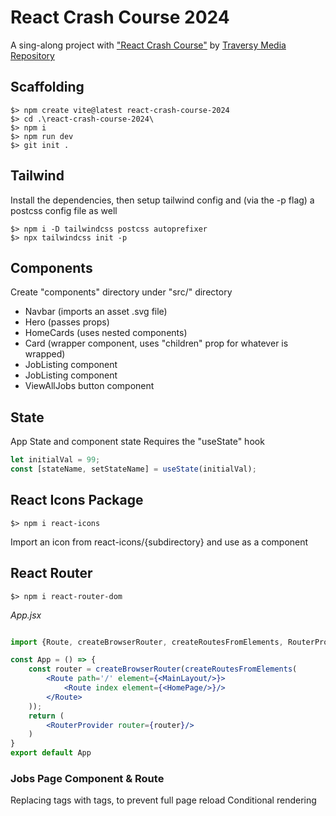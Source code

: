 # React Crash Course 2024

A sing-along project with ["React Crash Course"](https://www.youtube.com/watch?v=LDB4uaJ87e0)
by [Traversy Media](https://www.youtube.com/@TraversyMedia)
[Repository](https://github.com/bradtraversy/react-crash-2024)

## Scaffolding

```shell
$> npm create vite@latest react-crash-course-2024
$> cd .\react-crash-course-2024\
$> npm i
$> npm run dev
$> git init .
```

## Tailwind

Install the dependencies, then setup tailwind config and (via the -p flag) a postcss config file as well

```shell
$> npm i -D tailwindcss postcss autoprefixer
$> npx tailwindcss init -p
```

## Components

Create "components" directory under "src/" directory

- Navbar (imports an asset .svg file)
- Hero (passes props)
- HomeCards (uses nested components)
- Card (wrapper component, uses "children" prop for whatever is wrapped)
- JobListing component
- JobListing component
- ViewAllJobs button component

## State

App State and component state
Requires the "useState" hook

```js
let initialVal = 99;
const [stateName, setStateName] = useState(initialVal);
```

## React Icons Package

```shell
$> npm i react-icons
```

Import an icon from react-icons/{subdirectory} and use as a component

## React Router

```shell
$> npm i react-router-dom
```

_App.jsx_

```jsx

import {Route, createBrowserRouter, createRoutesFromElements, RouterProvider} from 'react-router-dom';

const App = () => {
    const router = createBrowserRouter(createRoutesFromElements(
        <Route path='/' element={<MainLayout/>}>
            <Route index element={<HomePage/>}/>
        </Route>
    ));
    return (
        <RouterProvider router={router}/>
    )
}
export default App
```

### Jobs Page Component & Route
Replacing <a> tags with <link> tags, to prevent full page reload
Conditional rendering

